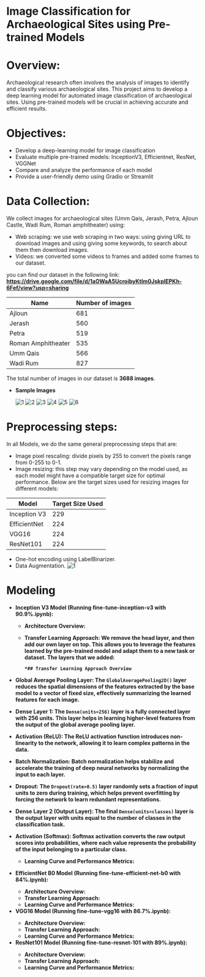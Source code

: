 # Image Classification for Archaeological Sites using Pre-trained Models

# Overview:
Archaeological research often involves the analysis of images to identify and classify various archaeological sites. This project aims to develop a deep learning model for automated image classification of archaeological sites. Using pre-trained models will be crucial in achieving accurate and efficient results.

# Objectives:

   * Develop a deep-learning model for image classification 
   * Evaluate multiple pre-trained models: InceptionV3, Efficientnet, ResNet, VGGNet 
   * Compare and analyze the performance of each model 
   * Provide a user-friendly demo using Gradio or Streamlit

# Data Collection:
We collect images for archaeological sites (Umm Qais, Jerash, Petra, Ajloun Castle, Wadi Rum, Roman amphitheater)
using:
* Web scraping: we use web scraping in two ways: using giving URL to download images and using giving some keywords, to search about 
  them then download images. 
* Videos: we converted some videos to frames and added some frames to our dataset.  
    
you can find our dataset in the following link: <b>https://drive.google.com/file/d/1aOWaA5UcroibyKtIm0JskpIEPKh-6Fef/view?usp=sharing</b>

| Name               | Number of images |
| ------------------ | --------------- |
| Ajloun             | 681             |
| Jerash             | 560             |
| Petra              | 519             |
| Roman Amphitheater | 535             |
| Umm Qais           | 566             |
| Wadi Rum           | 827             |

The total number of images in our dataset is **3688 images**.

* <b>Sample Images</b>

    ![1](https://github.com/nooralsmadi/JordanAntiquities/blob/main/Data/001.jpg)
    ![2](https://github.com/nooralsmadi/JordanAntiquities/blob/main/Data/003.jpg)
    ![3](https://github.com/nooralsmadi/JordanAntiquities/blob/main/Data/010.jpg)
    ![4](https://github.com/nooralsmadi/JordanAntiquities/blob/main/Data/018.jpg)
    ![5](https://github.com/nooralsmadi/JordanAntiquities/blob/main/Data/091.jpg)
    ![6](https://github.com/nooralsmadi/JordanAntiquities/blob/main/Data/012.jpg)


# Preprocessing steps:
In all Models, we do the same general preprocessing steps that are:
* Image pixel rescaling: divide pixels by 255 to convert the pixels range from 0-255 to 0-1.
* Image resizing: this step may vary depending on the model used, as each model might have a compatible target size for optimal performance. Below are the target sizes used for resizing images for different models:

| Model         | Target Size Used |
|---------------|------------------|
| Inception V3  | 229              |
| EfficientNet  | 224              |
| VGG16         | 224              |
| ResNet101     | 224              |


* One-hot encoding using LabelBinarizer.
* Data Augmentation.
  ![1](https://github.com/nooralsmadi/JordanAntiquities/blob/main/Data/Augmentation.JPG)


# Modeling 
* <b>Inception V3 Model<b> (Running fine-tune-inception-v3 with 90.9%.ipynb):
     * Architecture Overview:
     * Transfer Learning Approach:
       We remove the head layer, and then add our own layer on top. This allows you to leverage the features learned by the pre-trained 
       model and adapt them to a new task or dataset.
       <b>The layers that we added<b>:

           *## Transfer Learning Approach Overview

- **Global Average Pooling Layer**: The `GlobalAveragePooling2D()` layer reduces the spatial dimensions of the features extracted by the base model to a vector of fixed size, effectively summarizing the learned features for each image.

- **Dense Layer 1**: The `Dense(units=256)` layer is a fully connected layer with 256 units. This layer helps in learning higher-level features from the output of the global average pooling layer.

- **Activation (ReLU)**: The ReLU activation function introduces non-linearity to the network, allowing it to learn complex patterns in the data.

- **Batch Normalization**: Batch normalization helps stabilize and accelerate the training of deep neural networks by normalizing the input to each layer.

- **Dropout**: The `Dropout(rate=0.5)` layer randomly sets a fraction of input units to zero during training, which helps prevent overfitting by forcing the network to learn redundant representations.

- **Dense Layer 2 (Output Layer)**: The final `Dense(units=classes)` layer is the output layer with units equal to the number of classes in the classification task.

- **Activation (Softmax)**: Softmax activation converts the raw output scores into probabilities, where each value represents the probability of the input belonging to a particular class.


     * Learning Curve and Performance Metrics:  
* <b>EfficientNet B0 Model<b> (Running fine-tune-efficient-net-b0 with 84%.ipynb):
     * Architecture Overview:
     * Transfer Learning Approach:
     * Learning Curve and Performance Metrics: 
* <b>VGG16 Model<b> (Running fine-tune-vgg16 with 86.7%.ipynb):
     * Architecture Overview:
     * Transfer Learning Approach:
     * Learning Curve and Performance Metrics: 
* <b>ResNet101 Model<b> (Running fine-tune-resnet-101 with 89%.ipynb):
     * Architecture Overview:
     * Transfer Learning Approach:
     * Learning Curve and Performance Metrics: 
  



